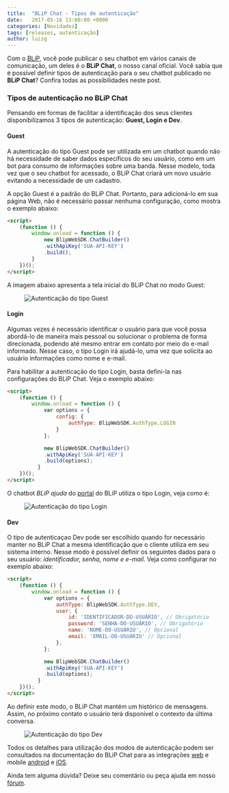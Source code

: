 ```yaml
---
title:  "BLiP Chat - Tipos de autenticação"
date:   2017-05-16 13:00:00 +0000
categories: [Novidades]
tags: [releases, autenticação]
author: luizg
---
```


Com o [BLiP](https://blip.ai), você pode publicar o seu chatbot em vários canais de comunicação, um deles é o **BLiP Chat**, o nosso canal oficial. Você sabia que é possível definir tipos de autenticação para o seu chatbot publicado no  **BLiP Chat**? Confira todas as possibilidades neste post.

<!--preview-->

### Tipos de autenticação no BLiP Chat

Pensando em formas de facilitar a identificação dos seus clientes disponibilizamos 3 tipos de autenticação: **Guest, Login e Dev**. 

#### Guest

A autenticação do tipo Guest pode ser utilizada em um chatbot quando não há necessidade de saber dados específicos do seu usuário, como em um bot para consumo de informações sobre uma banda. Nesse modelo, toda vez que o seu chatbot for acessado, o BLiP Chat criará um novo usuário evitando a necessidade de um cadastro. 

A opção Guest é a padrão do BLiP Chat. Portanto, para adicioná-lo em sua página Web, não é necessário passar nenhuma configuração, como mostra o exemplo abaixo:  

```html
<script>
    (function () {
        window.onload = function () {
            new BlipWebSDK.ChatBuilder()
            .withApiKey('SUA-API-KEY')
            .build();
        }
    })();
</script>
```

A imagem abaixo apresenta a tela inicial do BLiP Chat no modo Guest:

<figure>
<img class="aligncenter" src="http://blog.blip.ai/assets/posts/2017-05-16-tipos-autenticacao-blip-chat/guest-auth.png" alt="Autenticação do tipo Guest" />
</figure>

#### Login

Algumas vezes é necessário identificar o usuário para que você possa abordá-lo de maneira mais pessoal ou solucionar o problema de forma direcionada, podendo até mesmo entrar em contato por meio do e-mail informado. Nesse caso, o tipo Login irá ajudá-lo, uma vez que solicita ao usuário informações como nome e e-mail.

Para habilitar a autenticação do tipo Login, basta defini-la nas configurações do BLiP Chat. Veja o exemplo abaixo:

```html
<script>
    (function () {
        window.onload = function () {
            var options = {
                config: {
                    authType: BlipWebSDK.AuthType.LOGIN
                }
            };

            new BlipWebSDK.ChatBuilder()
            .withApiKey('SUA-API-KEY')
            .build(options);
          }
    })();
</script>
```

O chatbot *BLiP ajuda* do [portal](https://blip.ai) do BLiP utiliza o tipo Login, veja como é:

<figure>
<img class="aligncenter" src="http://blog.blip.ai/assets/posts/2017-05-16-tipos-autenticacao-blip-chat/login-auth.png" alt="Autenticação do tipo Login" />
</figure>

#### Dev    

O tipo de autenticaçao Dev pode ser escolhido quando for necessário manter no BLiP Chat a mesma identificação que o cliente utiliza em seu sistema interno. Nesse modo é possível definir os seguintes dados para o seu usuário: *identificador, senha, nome e e-mail*. Veja como configurar no exemplo abaixo:


```html
<script>
    (function () {
        window.onload = function () {
            var options = {
                authType: BlipWebSDK.AuthType.DEV,
                user: { 
                    id: 'IDENTIFICADOR-DO-USUÁRIO', // Obrigatório
                    password: 'SENHA-DO-USUÁRIO', // Obrigatório
                    name: 'NOME-DO-USUÁRIO', // Opcional
                    email: 'EMAIL-DO-USUÁRIO' // Opcional
                },
            };

            new BlipWebSDK.ChatBuilder()
            .withApiKey('SUA-API-KEY')
            .build(options);
          }
    })();
</script>
```

Ao definir este modo, o BLiP Chat mantém um histórico de mensagens. Assim, no próximo contato o usuário terá disponível o contexto da última conversa. 

<figure>
<img class="aligncenter" src="http://blog.blip.ai/assets/posts/2017-05-16-tipos-autenticacao-blip-chat/dev-auth.png" alt="Autenticação do tipo Dev" />
</figure>

Todos os detalhes para utilização dos modos de autenticação podem ser consultados na documentação do BLiP Chat para as integrações [web](https://github.com/takenet/blip-sdk-web) e mobile [android](https://github.com/takenet/blip-sdk-android) e [iOS](https://github.com/takenet/blip-sdk-ios).


Ainda tem alguma dúvida? Deixe seu comentário ou peça ajuda em nosso [fórum](http://forum.blip.ai).

